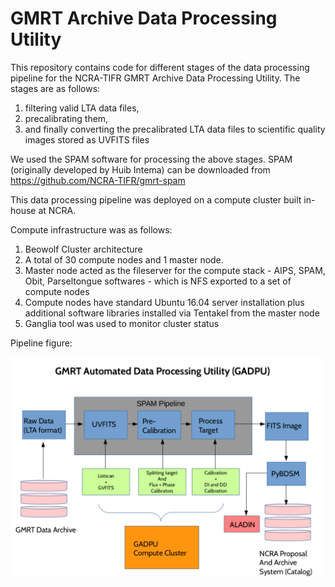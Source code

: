 # GMRT Archive Data Processing Utility

This repository contains code for different stages of the data processing pipeline for the NCRA-TIFR GMRT Archive Data Processing Utility. The stages are as follows:
1) filtering valid LTA data files,
2) precalibrating them,
3) and finally converting the precalibrated LTA data files to scientific quality images stored as UVFITS files

We used the SPAM software for processing the above stages. SPAM (originally developed by Huib Intema) can be downloaded from https://github.com/NCRA-TIFR/gmrt-spam

This data processing pipeline was deployed on a compute cluster built in-house at NCRA.

Compute infrastructure was as follows:

1) Beowolf Cluster architecture
2) A total of 30 compute nodes and 1 master node.
3) Master node acted as the fileserver for the compute stack - AIPS, SPAM, Obit, Parseltongue softwares - which is NFS exported to a set of compute nodes
4) Compute nodes have standard Ubuntu 16.04 server installation plus additional software libraries installed via Tentakel from the master node
5) Ganglia tool was used to monitor cluster status

Pipeline figure:

<img src="https://github.com/architsakhadeo/gadpu/blob/master/images/gadpu.png?raw=true" width="500">
